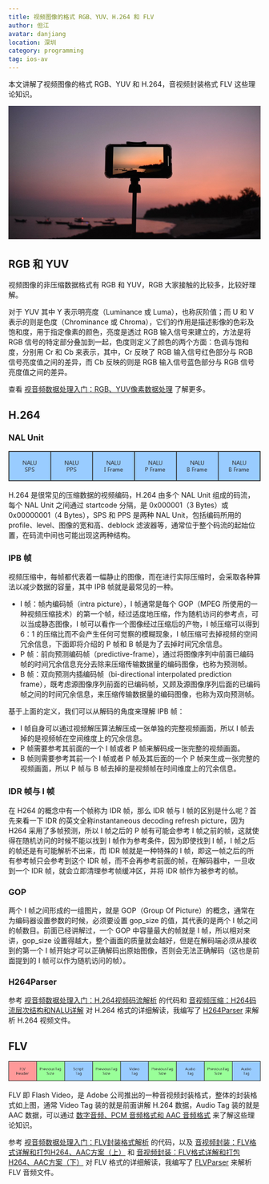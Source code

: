 ```yaml
---
title: 视频图像的格式 RGB、YUV、H.264 和 FLV
author: 但江
avatar: danjiang
location: 深圳
category: programming
tag: ios-av
---
```


本文讲解了视频图像的格式 RGB、YUV 和 H.264，音视频封装格式 FLV 这些理论知识。

![Camera Sea](/images/camera-sea.jpg)

## RGB 和 YUV

视频图像的非压缩数据格式有 RGB 和 YUV，RGB 大家接触的比较多，比较好理解。

对于 YUV 其中 Y 表示明亮度（Luminance 或 Luma），也称灰阶值；而 U 和 V 表示的则是色度（Chrominance 或 Chroma），它们的作用是描述影像的色彩及饱和度，用于指定像素的颜色，亮度是透过 RGB 输入信号来建立的，方法是将 RGB 信号的特定部分叠加到一起，色度则定义了颜色的两个方面：色调与饱和度，分别用 Cr 和 Cb 来表示，其中，Cr 反映了 RGB 输入信号红色部分与 RGB 信号亮度值之间的差异，而 Cb 反映的则是 RGB 输入信号蓝色部分与 RGB 信号亮度值之间的差异。

查看 [视音频数据处理入门：RGB、YUV像素数据处理](https://blog.csdn.net/leixiaohua1020/article/details/50534150) 了解更多。

## H.264

### NAL Unit

![H264 Sequence](/images/h264-sequence.png)

H.264 是很常见的压缩数据的视频编码，H.264 由多个 NAL Unit 组成的码流，每个 NAL Unit 之间通过 startcode 分隔，是 0x000001（3 Bytes）或 0x00000001（4 Bytes），SPS 和 PPS 是两种 NAL Unit，包括编码所用的 profile、level、图像的宽和高、deblock 滤波器等，通常位于整个码流的起始位置，在码流中间也可能出现这两种结构。

### IPB 帧

视频压缩中，每帧都代表着一幅静止的图像，而在进行实际压缩时，会采取各种算法以减少数据的容量，其中 IPB 帧就是最常见的一种。

* I 帧：帧内编码帧（intra picture），I 帧通常是每个 GOP（MPEG 所使用的一种视频压缩技术）的第一个帧，经过适度地压缩，作为随机访问的参考点，可以当成静态图像，I 帧可以看作一个图像经过压缩后的产物，I 帧压缩可以得到 6：1 的压缩比而不会产生任何可觉察的模糊现象，I 帧压缩可去掉视频的空间冗余信息，下面即将介绍的 P 帧和 B 帧是为了去掉时间冗余信息。   
* P 帧：前向预测编码帧（predictive-frame），通过将图像序列中前面已编码帧的时间冗余信息充分去除来压缩传输数据量的编码图像，也称为预测帧。	
* B 帧：双向预测内插编码帧（bi-directional interpolated prediction frame），既考虑源图像序列前面的已编码帧，又顾及源图像序列后面的已编码帧之间的时间冗余信息，来压缩传输数据量的编码图像，也称为双向预测帧。

基于上面的定义，我们可以从解码的角度来理解 IPB 帧：

* I 帧自身可以通过视频解压算法解压成一张单独的完整视频画面，所以 I 帧去掉的是视频帧在空间维度上的冗余信息。
* P 帧需要参考其前面的一个 I 帧或者 P 帧来解码成一张完整的视频画面。
* B 帧则需要参考其前一个 I 帧或者 P 帧及其后面的一个 P 帧来生成一张完整的视频画面，所以 P 帧与 B 帧去掉的是视频帧在时间维度上的冗余信息。

### IDR 帧与 I 帧

在 H264 的概念中有一个帧称为 IDR 帧，那么 IDR 帧与 I 帧的区别是什么呢？首先来看一下 IDR 的英文全称instantaneous decoding refresh picture，因为 H264 采用了多帧预测，所以 I 帧之后的 P 帧有可能会参考 I 帧之前的帧，这就使得在随机访问的时候不能以找到 I 帧作为参考条件，因为即使找到 I 帧，I 帧之后的帧还是有可能解析不出来，而 IDR 帧就是一种特殊的 I 帧，即这一帧之后的所有参考帧只会参考到这个 IDR 帧，而不会再参考前面的帧，在解码器中，一旦收到一个 IDR 帧，就会立即清理参考帧缓冲区，并将 IDR 帧作为被参考的帧。

### GOP

两个 I 帧之间形成的一组图片，就是 GOP（Group Of Picture）的概念，通常在为编码器设置参数的时候，必须要设置 gop_size 的值，其代表的是两个 I 帧之间的帧数目。前面已经讲解过，一个 GOP 中容量最大的帧就是 I 帧，所以相对来讲，gop_size 设置得越大，整个画面的质量就会越好，但是在解码端必须从接收到的第一个 I 帧开始才可以正确解码出原始图像，否则会无法正确解码（这也是前面提到的 I 帧可以作为随机访问的帧）。

### H264Parser

参考 [视音频数据处理入门：H.264视频码流解析](https://blog.csdn.net/leixiaohua1020/article/details/50534369) 的代码和 [音视频压缩：H264码流层次结构和NALU详解](https://mp.weixin.qq.com/s/yvmyDCZCPd-XJEKacYWfLA) 对 H.264 格式的详细解读，我编写了 [H264Parser](https://github.com/danjiang/MediaParser/blob/master/H264Parser.cpp) 来解析 H.264 视频文件。

## FLV

![FLV Sequence](/images/flv-sequence.png)

FLV 即 Flash Video，是 Adobe 公司推出的一种音视频封装格式，整体的封装格式如上图，通常 Video Tag 装的就是前面讲解 H.264 数据，Audio Tag 装的就是 AAC 数据，可以通过 [数字音频、PCM 音频格式和 AAC 音频格式](/programming/2020/12/18/digital-audio-pcm-aac/) 来了解这些理论知识。

参考 [视音频数据处理入门：FLV封装格式解析](https://blog.csdn.net/leixiaohua1020/article/details/50535082) 的代码，以及 [音视频封装：FLV格式详解和打包H264、AAC方案（上）](https://mp.weixin.qq.com/s?__biz=MzI0NTMxMjA1MQ==&mid=2247483769&idx=1&sn=c6552d06690a8b9db2958175c790dd8f&chksm=e9513e25de26b7334d08c97e2d29a9c5bf256b0291ffc2c9a387d19dec5c57bf4fa1abd46b2c&scene=21#wechat_redirect) 和 [音视频封装：FLV格式详解和打包H264、AAC方案（下）](https://mp.weixin.qq.com/s?__biz=MzI0NTMxMjA1MQ==&mid=2247483821&idx=1&sn=de428ba29dd5587080fa6b7c570bda1f&chksm=e9513ef1de26b7e77520076395e2a8f59608dc120293ef295ba9071a1c5f8bf0cbe296b02caf&scene=21#wechat_redirect) 对 FLV 格式的详细解读，我编写了 [FLVParser](https://github.com/danjiang/MediaParser/blob/master/FLVParser.cpp) 来解析 FLV 音频文件。